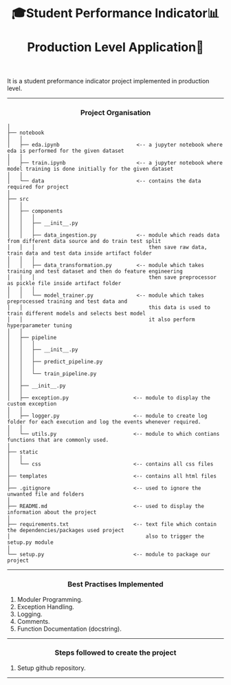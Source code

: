 <h1 align="center">🎓Student Performance Indicator📊<br><br>Production Level Application🚀<br><br></h1>

It is a student preformance indicator project implemented in production level.

---

<h3 align="center">Project Organisation</h3>  

```
│  
├── notebook
│   │
│   ├── eda.ipynb                         <-- a jupyter notebook where eda is performed for the given dataset
│   │
│   ├── train.ipynb                       <-- a jupyter notebook where model training is done initially for the given dataset
│   │
│   └── data                              <-- contains the data required for project
│   
├── src
│   │
│   ├── components
│   │   │
│   │   ├── __init__.py
│   │   │
│   │   ├── data_ingestion.py             <-- module which reads data from different data source and do train test split
│   │   │                                     then save raw data, train data and test data inside artifact folder 
│   │   │
│   │   ├── data_transformation.py        <-- module which takes training and test dataset and then do feature engineering
│   │   │                                     then save preprocessor as pickle file inside artifact folder 
│   │   │
│   │   └── model_trainer.py              <-- module which takes preprocessed training and test data and 
│   │                                         this data is used to train different models and selects best model 
│   │                                         it also perform hyperparameter tuning 
│   │
│   ├── pipeline
│   │   │
│   │   ├── __init__.py
│   │   │
│   │   ├── predict_pipeline.py
│   │   │
│   │   └── train_pipeline.py
│   │
│   ├── __init__.py
│   │
│   ├── exception.py                     <-- module to display the custom exception
│   │
│   ├── logger.py                        <-- module to create log folder for each execution and log the events whenever required.
│   │
│   └── utils.py                         <-- module to which contians functions that are commonly used.
│   
├── static
│   │
│   └── css                              <-- contains all css files
│   
├── templates                            <-- contains all html files
│
├── .gitignore                           <-- used to ignore the unwanted file and folders
│
├── README.md                            <-- used to display the information about the project
│
├── requirements.txt                     <-- text file which contain the dependencies/packages used project 
│                                            also to trigger the setup.py module
│
└── setup.py                             <-- module to package our project
```

---

<h3 align="center">Best Practises Implemented</h3>

1. Moduler Programming.
2. Exception Handling.
3. Logging.
4. Comments.
5. Function Documentation (docstring).

---

<h3 align="center">Steps followed to create the project</h3>

1. Setup github repository.

---
